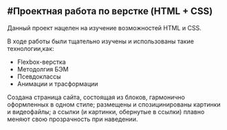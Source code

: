#Проектная работа по верстке (HTML + CSS)
---
Данный проект нацелен на изучение возможностей HTML и CSS.

В ходе работы были тщательно изучены и использованы такие технологии,как:
* Flexbox-верстка
* Методолгия БЭМ
* Псевдоклассы
* Анимации и трасформации

Создана страница сайта, состоящая из блоков, гармонично оформленных в одном стиле; размещены и спозицинированы картинки и видеофайлы; а ссылки (и картинки, обернутые в ссылки) плавно меняют свою прозрачность при наведении.
